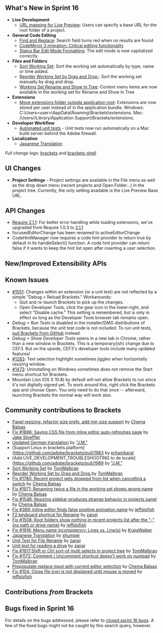 What's New in Sprint 16
-----------------------
* **Live Development**
    * [URL mapping for Live Preview](https://trello.com/card/3-url-mapping-for-live-development/4f90a6d98f77505d7940ce88/664): Users can specify a base URL for the root folder of a project.
* **General Code Editing**
    * [Find and Replace](https://github.com/adobe/brackets/pull/1914): Search field turns red when no results are found
    * [CodeMirror 3 migration: Critical editing functionality](https://trello.com/card/2-codemirror-3-critical-editing-functionality/4f90a6d98f77505d7940ce88/660)
    * [Status Bar Edit Mode Formatting](https://github.com/adobe/brackets/pull/1923): The edit mode is now capitalized correctly.
* **Files and Folders**
    * [Sort Working Set](https://github.com/adobe/brackets/pull/1999): Sort the working set automatically by type, name or time added.
    * [Reorder Working Set by Drag and Drop ](https://github.com/adobe/brackets/pull/1940): Sort the working set manually by drag and drop.
    * [Working Set Rename and Show In Tree](https://github.com/adobe/brackets/pull/1919): Context menu items are now available in the working set for Rename and Show In Tree
* **Extensions**
    * [Move extensions folder outside application root](https://trello.com/card/3-extensions-outside-application-root/4f90a6d98f77505d7940ce88/659): Extensions are now stored per user instead of in the application bundle. Windows: C:\Users\<user>\AppData\Roaming\Brackets\extensions. Mac: /Users/<user>/Library/Application Support/Brackets/extensions.
* **Developer Workflow**
    * [Automated unit tests](https://trello.com/card/2-automate-unit-tests/4f90a6d98f77505d7940ce88/661) - Unit tests now run automatically on a Mac build server behind the Adobe firewall.
* **Localization**
    * [Japanese Translation](https://github.com/adobe/brackets/pull/1929)

_Full change logs:_ [brackets](https://github.com/adobe/brackets/compare/sprint-16...sprint-17#commits_bucket) and [brackets-shell](https://github.com/adobe/brackets-shell/compare/sprint-16...sprint-17#commits_bucket)

UI Changes
----------

* **Project Settings** - Project settings are available in the File menu as well as the drop down menu (recent projects and Open Folder...) in the project tree. Currently, the only setting available is the Live Preview Base URL.

API Changes
-----------
* [Require 2.1.1](https://github.com/adobe/brackets/pull/1968): For better error handling while loading extensions, we've upgraded from Require 1.0.3 to [2.1.1](https://github.com/jrburke/requirejs/wiki/Upgrading-to-RequireJS-2.1)
* focusedEditorChange has been renamed to activeEditorChange
* CodeHintManager now requires a code hint provider to return true by default in its handleSelect() function. A code hint provider can return false if it wants to keep the hint list open after inserting a user selection.

New/Improved Extensibility APIs
-------------------------------

Known Issues
------------
* [#1551](https://github.com/adobe/brackets/issues/1551): Changes within an extension (or a unit test) are not reflected by a simple "Debug > Reload Brackets." Workarounds:
    * Quit and re-launch Brackets to pick up the changes.
    * Open Developer Tools, click the gear icon in the lower-right, and select "Disable cache." This setting is remembered, but is only in effect so long as the Developer Tools browser tab remains open.
* _Debug > Run Tests_ is disabled in the installer/DMG distributions of Brackets, because the unit test code is not included. To run unit tests, [pull Brackets from GitHub](https://github.com/adobe/brackets/wiki/How-to-Hack-on-Brackets#wiki-getcode) instead.
* _Debug > Show Developer Tools_ opens in a new tab in Chrome, rather than a new window in Brackets. This is a temporary(ish) change due to CEF3. But on the upside, CEF3's developer tools include many updated features!
* [#1283](https://github.com/adobe/brackets/issues/1283): Text selection highlight sometimes jiggles when horizontally resizing window.
* [#1473](https://github.com/adobe/brackets/issues/1473): Uninstalling on Windows sometimes does not remove the Start menu shortcut for Brackets.
* Mountain Lion (OS X 10.8) by default will not allow Brackets to run since it's not digitally signed yet.  To work around this, right click the Brackets app and choose Open.  You only need to do that once -- afterward, launching Brackets the normal way will work also.


Community contributions to Brackets
-----------------------------------
* [Panel resizing: refactor size prefs, add min size support](https://github.com/adobe/brackets/pull/1899) by [Chema Balsas](https://github.com/jbalsas)
* [Fix #1886: Saving CSS file from inline editor auto-refreshes page](https://github.com/adobe/brackets/pull/1897) by [Jake Stoeffler](https://github.com/JakeStoeffler)
* [Updated German translation](https://github.com/adobe/brackets/pull/1903) by ["J.M."](https://github.com/mynetx)
* [Support Linux in brackets.platform](https://github.com/adobe/brackets/pull/1983 by [pritambaral](https://github.com/pritambaral)
* [Add LIVE_DEVELOPMENT_TROUBLESHOOTING to de locale](https://github.com/adobe/brackets/pull/1989 by ["J.M."](https://github.com/mynetx)
* [Sort Working Set](https://github.com/adobe/brackets/pull/1999) by [TomMalbran](https://github.com/TomMalbran)
* [Reorder Working Set by Drag and Drop ](https://github.com/adobe/brackets/pull/1940) by [TomMalbran](https://github.com/TomMalbran)
* [Fix #1780: Recent project gets dropped from list when cancelling a switch](https://github.com/adobe/brackets/pull/2013) by [Chema Balsas](https://github.com/jbalsas)
* [Fix #1971: Renaming twice a file in the working set shows wrong name](https://github.com/adobe/brackets/pull/1990) by [Chema Balsas](https://github.com/jbalsas)
* [Fix #1548: Resizing sidebar produces strange behavior in projects panel](https://github.com/adobe/brackets/pull/2040) by [Chema Balsas](https://github.com/jbalsas)
* [Fix #389: Inline editor finds false positive animation name](https://github.com/adobe/brackets/pull/1907) by [jeffslofish](https://github.com/jeffslofish)
* [F2 keyboard shortcut for Rename](https://github.com/adobe/brackets/pull/1922) by [zanqi](https://github.com/zanqi)
* [Fix #1508: Root folders show nothing in recent projects list after the "-" (no path or drive name)](https://github.com/adobe/brackets/pull/1926) by [jeffslofish](https://github.com/jeffslofish)
* [Fix #1916: Menu name inconsistency: Lines vs. Line(s)](https://github.com/adobe/brackets/pull/1928) by [KraigWalker](https://github.com/KraigWalker)
* [Japanese Translation](https://github.com/adobe/brackets/pull/1929) by [shumpei](https://github.com/shumpei)
* [Unit Test for File Rename](https://github.com/adobe/brackets/pull/1939) by [zanqi](https://github.com/zanqi)
* [Unit test for reading a drive](https://github.com/adobe/brackets/pull/2038) by [zanqi](https://github.com/zanqi)
* [Fix #1917:Shift or Ctrl sort-of multi selects in project tree](https://github.com/adobe/brackets/pull/1945) by [TomMalbran](https://github.com/TomMalbran)
* [Fix #1172: Comment / Uncomment shortcut doesn't work on numpad](https://github.com/adobe/brackets/pull/1946) by [TomMalbran](https://github.com/TomMalbran)
* [Prepopulate replace input with current editor selection](https://github.com/adobe/brackets/pull/1964) by [Chema Balsas](https://github.com/jbalsas)
* [Fix #104: Close file icon is not displayed until mouse is moved](https://github.com/adobe/brackets/pull/1969) by [jeffslofish](https://github.com/jeffslofish)

Contributions _from_ Brackets
-----------------------------

Bugs fixed in Sprint 16
-----------------------
For details on the bugs addressed, please refer to [closed sprint 16 bugs](https://github.com/adobe/brackets/issues?labels=sprint+16&state=closed). A few of the fixed bugs might not be caught by this search query, however.
